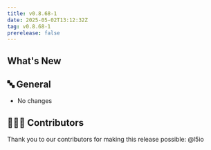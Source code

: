 ```yaml
---
title: v0.8.68-1
date: 2025-05-02T13:12:32Z
tag: v0.8.68-1
prerelease: false
---
```


## What's New
## 🔤 General
* No changes

## 👨🏽‍💻 Contributors

Thank you to our contributors for making this release possible:
@l5io
